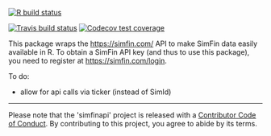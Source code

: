  <!-- badges: start -->
  [![R build status](https://github.com/Plebejer/simfinapi/workflows/R-CMD-check/badge.svg)](https://github.com/Plebejer/simfinapi/actions)
  <!-- badges: end -->
 
 [![Travis build status](https://travis-ci.org/Plebejer/simfinapi.svg?branch=master)](https://travis-ci.org/Plebejer/simfinapi)
 [![Codecov test coverage](https://codecov.io/gh/Plebejer/simfinapi/branch/master/graph/badge.svg)](https://codecov.io/gh/Plebejer/simfinapi?branch=master)

This package wraps the https://simfin.com/ API to make SimFin data easily available in R. To obtain a SimFin API key (and thus to use this package), you need to register at https://simfin.com/login. 

To do:

- allow for api calls via ticker (instead of SimId)

---

Please note that the 'simfinapi' project is released with a
[Contributor Code of Conduct](.github/CODE_OF_CONDUCT.md).
By contributing to this project, you agree to abide by its terms.   